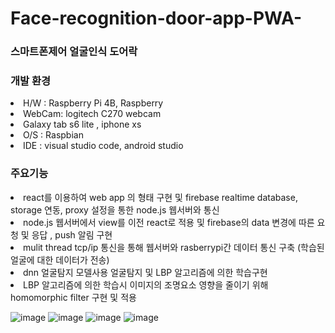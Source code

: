 # Face-recognition-door-app-PWA-

### 스마트폰제어 얼굴인식 도어락

### 개발 환경
<li>H/W : Raspberry Pi 4B, Raspberry</li> 
<li>WebCam: logitech C270 webcam</li>
<li>Galaxy tab s6 lite , iphone xs</li>
<li>O/S : Raspbian</li>
<li>IDE : visual studio code, android studio</li>

### 주요기능
<li>react를 이용하여 web app 의 형태 구현 및 firebase realtime database, storage 연동, proxy 설정을 통한 node.js 웹서버와 통신</li>
<li>node.js 웹서버에서 view를 이전 react로 적용 및 firebase의 data 변경에 따른 요청 및 응답 , push 알림 구현</li>
<li>mulit thread tcp/ip 통신을 통해 웹서버와 rasberrypi간 데이터 통신 구축 (학습된 얼굴에 대한 데이터가 전송)</li>
<li>dnn 얼굴탐지 모델사용 얼굴탐지 및 LBP 알고리즘에 의한 학습구현</li>
<li>LBP 알고리즘에 의한 학습시 이미지의 조명요소 영향을 줄이기 위해 homomorphic filter 구현 및 적용</li>


![image](https://user-images.githubusercontent.com/51200912/176945484-2becd69c-e653-4b12-b9f2-2a38c79ac613.png)
![image](https://user-images.githubusercontent.com/51200912/176945504-046ec70b-2d28-41a2-aa1c-bbddada50a46.png)
![image](https://user-images.githubusercontent.com/51200912/176945517-1a3b146b-db1a-46c8-93c2-f2ff76553661.png)
![image](https://user-images.githubusercontent.com/51200912/176945528-b0461ce1-2427-4ca0-a330-2daf8ec6573a.png)



